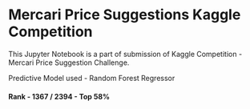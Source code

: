 # Mercari Price Suggestions Kaggle Competition


This Jupyter Notebook is a part of submission of Kaggle Competition - Mercari Price Suggestion Challenge.


Predictive Model used - Random Forest Regressor

#### Rank - 1367 / 2394 - Top 58%
